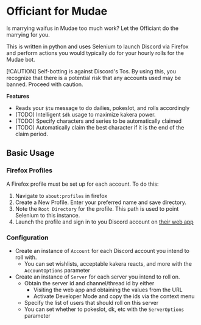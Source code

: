 # Officiant for Mudae

Is marrying waifus in Mudae too much work? Let the Officiant do the marrying for you.

This is written in python and uses Selenium to launch Discord via Firefox and perform actions you would typically do for your hourly rolls for the Mudae bot.

[!CAUTION]
Self-botting is against Discord's Tos. By using this, you recognize that there is a potential risk that any accounts used may be banned. Proceed with caution.

**Features**

- Reads your `$tu` message to do dailies, pokeslot, and rolls accordingly
- (TODO) Intelligent `$dk` usage to maximize kakera power.
- (TODO) Specify characters and series to be automatically claimed
- (TODO) Automatically claim the best character if it is the end of the claim period.

## Basic Usage
### Firefox Profiles
A Firefox profile must be set up for each account. To do this:
1. Navigate to `about:profiles` in firefox
2. Create a New Profile. Enter your preferred name and save directory.
3. Note the `Root Directory` for the profile. This path is used to point Selenium to this instance.
4. Launch the profile and sign in to you Discord account on [their web app](https://discord.com/app)

### Configuration
- Create an instance of `Account` for each Discord account you intend to roll with.
    - You can set wishlists, acceptable kakera reacts, and more with the `AccountOptions` parameter
- Create an instance of `Server` for each server you intend to roll on.
    - Obtain the server id and channel/thread id by either
        - Visiting the web app and obtaining the values from the URL
        - Activate Developer Mode and copy the ids via the context menu
    - Specify the list of users that should roll on this server
    - You can set whether to pokeslot, dk, etc with the `ServerOptions` parameter

